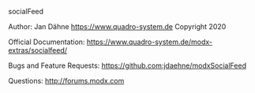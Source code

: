 
socialFeed

Author: Jan Dähne <https://www.quadro-system.de>
Copyright 2020

Official Documentation: https://www.quadro-system.de/modx-extras/socialfeed/

Bugs and Feature Requests: https://github.com:jdaehne/modxSocialFeed

Questions: http://forums.modx.com
